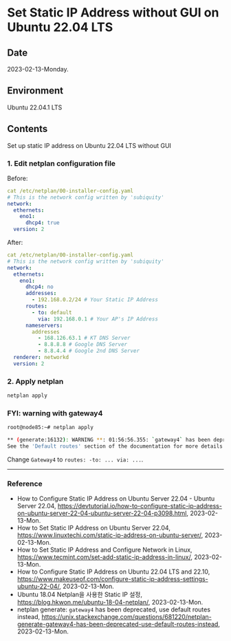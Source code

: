 # Set Static IP Address without GUI on Ubuntu 22.04 LTS

## Date

2023-02-13-Monday.

## Environment

Ubuntu 22.04.1 LTS

## Contents

Set up static IP address on Ubuntu 22.04 LTS without GUI

### 1. Edit netplan configuration file

Before:

```YAML
cat /etc/netplan/00-installer-config.yaml
# This is the network config written by 'subiquity'
network:
  ethernets:
    eno1:
      dhcp4: true
  version: 2
```

After:

```YAML
cat /etc/netplan/00-installer-config.yaml
# This is the network config written by 'subiquity'
network:
  ethernets:
    eno1:
      dhcp4: no
      addresses:
        - 192.168.0.2/24 # Your Static IP Address
      routes:
        - to: default
          via: 192.168.0.1 # Your AP's IP Address
      nameservers:
        addresses
          - 168.126.63.1 # KT DNS Server
          - 8.8.8.8 # Google DNS Server
          - 8.8.4.4 # Google 2nd DNS Server 
  renderer: networkd
  version: 2
```

### 2. Apply netplan

```Bash
netplan apply
```

### FYI: warning with gateway4

```Bash
root@node85:~# netplan apply

** (generate:16132): WARNING **: 01:56:56.355: `gateway4` has been deprecated, use default routes instead.
See the 'Default routes' section of the documentation for more details.
```

Change `Gateway4` to `routes: -to: ... via: ...`.

---

### Reference
- How to Configure Static IP Address on Ubuntu Server 22.04 - Ubuntu Server 22.04, https://devtutorial.io/how-to-configure-static-ip-address-on-ubuntu-server-22-04-ubuntu-server-22-04-p3098.html, 2023-02-13-Mon.
- How to Set Static IP Address on Ubuntu Server 22.04, https://www.linuxtechi.com/static-ip-address-on-ubuntu-server/, 2023-02-13-Mon.
- How to Set Static IP Address and Configure Network in Linux, https://www.tecmint.com/set-add-static-ip-address-in-linux/, 2023-02-13-Mon.
- How to Configure Static IP Address on Ubuntu 22.04 LTS and 22.10, https://www.makeuseof.com/configure-static-ip-address-settings-ubuntu-22-04/, 2023-02-13-Mon.
- Ubuntu 18.04 Netplan을 사용한 Static IP 설정, https://blog.hkwon.me/ubuntu-18-04-netplan/, 2023-02-13-Mon.
- netplan generate: `gateway4` has been deprecated, use default routes instead, https://unix.stackexchange.com/questions/681220/netplan-generate-gateway4-has-been-deprecated-use-default-routes-instead, 2023-02-13-Mon.
